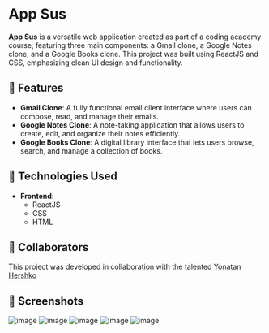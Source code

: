 # App Sus

**App Sus** is a versatile web application created as part of a coding academy course, featuring three main components: a Gmail clone, a Google Notes clone, and a Google Books clone. This project was built using ReactJS and CSS, emphasizing clean UI design and functionality.

## 🎨 Features

- **Gmail Clone**: A fully functional email client interface where users can compose, read, and manage their emails.
- **Google Notes Clone**: A note-taking application that allows users to create, edit, and organize their notes efficiently.
- **Google Books Clone**: A digital library interface that lets users browse, search, and manage a collection of books.

## 🚀 Technologies Used

- **Frontend**: 
  - ReactJS
  - CSS
  - HTML

## 👥 Collaborators

This project was developed in collaboration with the talented <a href='https://github.com/yonatanhershko' target="_blank">Yonatan Hershko</a>

## 📸 Screenshots

![image](https://github.com/user-attachments/assets/8e5978e4-76a4-4b2e-8abc-6c0c69bdfb64)
![image](https://github.com/user-attachments/assets/d287889e-419c-4373-a2bd-77954a78cc16)
![image](https://github.com/user-attachments/assets/9b83c8e9-16d1-4cca-9c3b-7da03a5f807b)
![image](https://github.com/user-attachments/assets/f45cf857-784f-4ea6-b462-883e6b46e246)
![image](https://github.com/user-attachments/assets/5f86d289-a437-4c42-b16e-5c84365a97a4)

